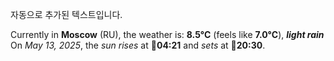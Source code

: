 
자동으로 추가된 텍스트입니다.

<!--START_SECTION:weather:moscow-->
Currently in **Moscow** (RU), the weather is: **8.5°C** (feels like **7.0°C**), ***light rain***<br/>
On *May 13, 2025*, the *sun rises* at 🌅**04:21** and *sets* at 🌇**20:30**.
<!--END_SECTION:weather-->
